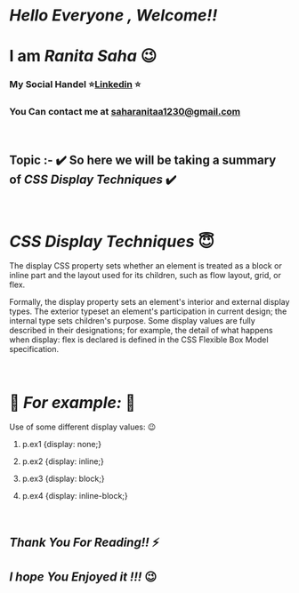 # ***Hello Everyone , Welcome!!*** 

<brr>

# **I am ***Ranita Saha***** :wink:
### My Social Handel :star:[Linkedin](https://www.linkedin.com/in/saharanitaa1230dreamer/) :star:
### You Can contact me at saharanitaa1230@gmail.com

<br>

## Topic :- :heavy_check_mark: So here we will be taking a summary of ***CSS Display Techniques*** :heavy_check_mark:
<br>

#  ***CSS Display Techniques*** :innocent:
 
The display CSS property sets whether an element is treated as a block or inline part and the layout used for its children, such as flow layout, grid, or flex.

Formally, the display property sets an element's interior and external display types. The exterior typeset an element's participation in current design; the internal type sets children's purpose. Some display values are fully described in their designations; for example, the detail of what happens when display: flex is declared is defined in the CSS Flexible Box Model specification. 
 
<br>

# :rainbow: ***For example:*** :rainbow:

  Use of some different display values: :wink:
   
  1) p.ex1 {display: none;}
  
  2) p.ex2 {display: inline;}  
 
  3) p.ex3 {display: block;} 

  4) p.ex4 {display: inline-block;}  


<br>


## ***Thank You For Reading!!*** :zap:
## ***I hope You Enjoyed it !!!*** :wink:
